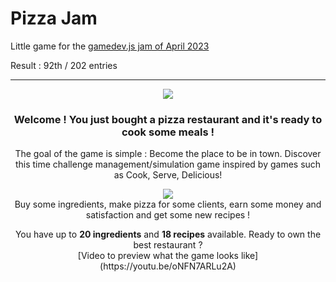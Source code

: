 # Pizza Jam

Little game for the [gamedev.js jam of April 2023](https://itch.io/jam/gamedevjs-2023)

Result : 92th / 202 entries

<hr>
<div style="text-align:center"><img src="https://img.itch.zone/aW1nLzExOTY0NjYzLnBuZw==/original/92j%2BK4.png"></p>
<h3 style="text-align:center"><strong>Welcome ! You just bought a pizza restaurant and it</strong><strong>'s ready to cook some meals !</strong></h3>

<div style="text-align:center">The goal of the game is simple : Become the place to be in town. Discover this time challenge management/simulation game inspired by games such as Cook, Serve, Delicious!</p>

<div style="text-align:center"><img src="https://img.itch.zone/aW1nLzExOTY0Njg4LnBuZw==/original/0OlRQG.png"></div>

<div style="text-align:center">Buy some ingredients, make pizza for some clients, earn some money and satisfaction and get some new recipes !</p>

<div style="text-align:center">You have up to&nbsp;<strong>20 ingredients</strong> and <strong>18 recipes</strong> available. Ready to own the best restaurant ?</div>

<div>[Video to preview what the game looks like](https://youtu.be/oNFN7ARLu2A)</div>
